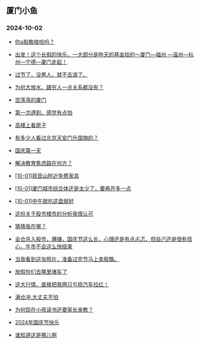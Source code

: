 ## 厦门小鱼 
### 2024-10-02

+ [你a股敢梭哈吗？](http://bbs.xmfish.com/read-htm-tid-18248109.html)

+ [出发！这个长假的快乐，一大部分是昨天的基金给的～厦门—福州 —温州—杭州—宁德—厦门走起！](http://bbs.xmfish.com/read-htm-tid-18248114.html)

+ [过节了，没男人，就不去浪了。](http://bbs.xmfish.com/read-htm-tid-18248190.html)

+ [为何大放水，跟穷人一点关系都没有？](http://bbs.xmfish.com/read-htm-tid-18248093.html)

+ [空荡荡的厦门](http://bbs.xmfish.com/read-htm-tid-18248169.html)

+ [第一次遇到，感觉有点怕](http://bbs.xmfish.com/read-htm-tid-18248194.html)

+ [高楼上看房子](http://bbs.xmfish.com/read-htm-tid-18248185.html)

+ [有多少人看过北京天安门升国旗的？](http://bbs.xmfish.com/read-htm-tid-18248126.html)

+ [国庆第一天](http://bbs.xmfish.com/read-htm-tid-18248167.html)

+ [解决教育焦虑路在何方？](http://bbs.xmfish.com/read-htm-tid-18248133.html)

+ [[10-01]观音山附近免费家具](http://bbs.xmfish.com/read-htm-tid-18248135.html)

+ [[10-01]厦门城市综合体还是太少了，要再开多一点](http://bbs.xmfish.com/read-htm-tid-18248191.html)

+ [[10-01]中午就吃这盘就好](http://bbs.xmfish.com/read-htm-tid-18248134.html)

+ [这份关于股市楼市的分析我很认可](http://bbs.xmfish.com/read-htm-tid-18248188.html)

+ [猜猜我在哪？](http://bbs.xmfish.com/read-htm-tid-18248168.html)

+ [全仓杀入股市，爆赚，国庆节这么长，心理还是有点忐忑，但自己还是很有信心，牛市不会这么快结束](http://bbs.xmfish.com/read-htm-tid-18248159.html)

+ [当我看到这张照片，准备过完节马上卖股飘。](http://bbs.xmfish.com/read-htm-tid-18248171.html)

+ [放假你们去哪里堵车了](http://bbs.xmfish.com/read-htm-tid-18248166.html)

+ [这大行情，直接把我两只亏损汽车拉红！](http://bbs.xmfish.com/read-htm-tid-18248173.html)

+ [满仓冲.大丈夫不怕](http://bbs.xmfish.com/read-htm-tid-18248219.html)

+ [为何现在小孩读书还要家长来教？](http://bbs.xmfish.com/read-htm-tid-18248209.html)

+ [2024年国庆节快乐](http://bbs.xmfish.com/read-htm-tid-18248225.html)

+ [谁知道这是哪儿啊](http://bbs.xmfish.com/read-htm-tid-18248274.html)

